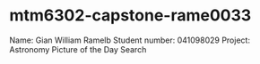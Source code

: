 # mtm6302-capstone-rame0033
Name: Gian William Ramelb
Student number: 041098029
Project: Astronomy Picture of the Day Search